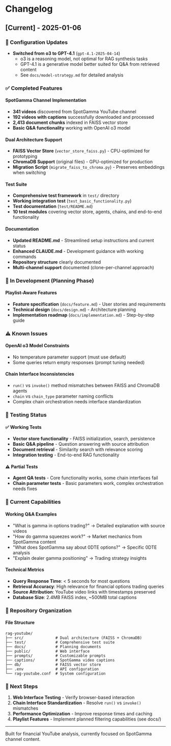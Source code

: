 # Changelog

## [Current] - 2025-01-06

### 🔧 Configuration Updates
- **Switched from o3 to GPT-4.1** (`gpt-4.1-2025-04-14`)
  - o3 is a reasoning model, not optimal for RAG synthesis tasks
  - GPT-4.1 is a generative model better suited for Q&A from retrieved content
  - See `docs/model-strategy.md` for detailed analysis

### ✅ Completed Features

#### SpotGamma Channel Implementation
- **341 videos** discovered from SpotGamma YouTube channel
- **192 videos with captions** successfully downloaded and processed
- **2,413 document chunks** indexed in FAISS vector store
- **Basic Q&A functionality** working with OpenAI o3 model

#### Dual Architecture Support
- **FAISS Vector Store** (`vector_store_faiss.py`) - CPU-optimized for prototyping
- **ChromaDB Support** (original files) - GPU-optimized for production
- **Migration Script** (`migrate_faiss_to_chroma.py`) - Preserves embeddings when switching

#### Test Suite
- **Comprehensive test framework** in `test/` directory
- **Working integration test** (`test_basic_functionality.py`) 
- **Test documentation** (`test/README.md`)
- **10 test modules** covering vector store, agents, chains, and end-to-end functionality

#### Documentation
- **Updated README.md** - Streamlined setup instructions and current status
- **Enhanced CLAUDE.md** - Development guidance with working commands
- **Repository structure** clearly documented
- **Multi-channel support** documented (clone-per-channel approach)

### 🔄 In Development (Planning Phase)

#### Playlist-Aware Features
- **Feature specification** (`docs/feature.md`) - User stories and requirements
- **Technical design** (`docs/design.md`) - Architecture planning
- **Implementation roadmap** (`docs/implementation.md`) - Step-by-step guide

### ⚠️ Known Issues

#### OpenAI o3 Model Constraints
- No temperature parameter support (must use default)
- Some queries return empty responses (prompt tuning needed)

#### Chain Interface Inconsistencies  
- `run()` vs `invoke()` method mismatches between FAISS and ChromaDB agents
- `chain` vs `chain_type` parameter naming conflicts
- Complex chain orchestration needs interface standardization

### 🧪 Testing Status

#### ✅ Working Tests
- **Vector store functionality** - FAISS initialization, search, persistence
- **Basic Q&A pipeline** - Question answering with source attribution  
- **Document retrieval** - Similarity search with relevance scoring
- **Integration testing** - End-to-end RAG functionality

#### ⚠️ Partial Tests
- **Agent QA tests** - Core functionality works, some chain interfaces fail
- **Chain parameter tests** - Basic parameters work, complex orchestration needs fixes

### 🎯 Current Capabilities

#### Working Q&A Examples
- "What is gamma in options trading?" → Detailed explanation with source videos
- "How do gamma squeezes work?" → Market mechanics from SpotGamma content  
- "What does SpotGamma say about 0DTE options?" → Specific 0DTE analysis
- "Explain dealer gamma positioning" → Trading strategy insights

#### Technical Metrics
- **Query Response Time**: < 5 seconds for most questions
- **Retrieval Accuracy**: High relevance for financial options trading queries
- **Source Attribution**: YouTube video links with timestamps preserved
- **Database Size**: 2.4MB FAISS index, ~500MB total captions

### 📁 Repository Organization

#### File Structure
```
rag-youtube/
├── src/              # Dual architecture (FAISS + ChromaDB)
├── test/             # Comprehensive test suite  
├── docs/             # Planning documents
├── public/           # Web interface
├── prompts/          # Customizable prompts
├── captions/         # SpotGamma video captions
├── db/               # FAISS vector store
├── .env              # API configuration
└── rag-youtube.conf  # System configuration
```

### 🚀 Next Steps

1. **Web Interface Testing** - Verify browser-based interaction
2. **Chain Interface Standardization** - Resolve `run()` vs `invoke()` mismatches
3. **Performance Optimization** - Improve response times and caching
4. **Playlist Features** - Implement planned filtering capabilities (see docs/)

---

Built for financial YouTube analysis, currently focused on SpotGamma channel content.